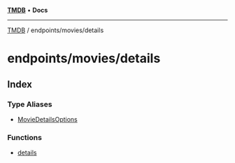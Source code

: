 [**TMDB**](../../../README.md) • **Docs**

***

[TMDB](../../../README.md) / endpoints/movies/details

# endpoints/movies/details

## Index

### Type Aliases

- [MovieDetailsOptions](type-aliases/MovieDetailsOptions.md)

### Functions

- [details](functions/details.md)
